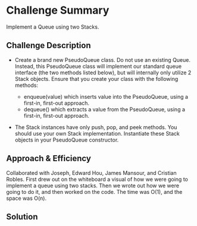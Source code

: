 # Challenge Summary
<!-- Short summary or background information -->
Implement a Queue using two Stacks.

## Challenge Description
<!-- Description of the challenge -->
* Create a brand new PseudoQueue class. Do not use an existing Queue. Instead, this PseudoQueue class will implement our standard queue interface (the two methods listed below), but will internally only utilize 2 Stack objects. Ensure that you create your class with the following methods:

  - enqueue(value) which inserts value into the PseudoQueue, using a first-in, first-out approach.
  - dequeue() which extracts a value from the PseudoQueue, using a first-in, first-out approach.
* The Stack instances have only push, pop, and peek methods. You should use your own Stack implementation. Instantiate these Stack objects in your PseudoQueue constructor.

## Approach & Efficiency
<!-- What approach did you take? Why? What is the Big O space/time for this approach? -->
Collaborated with Joseph, Edward Hou, James Mansour, and Cristian Robles. First drew out on the whiteboard a visual of how we were going to implement a queue using two stacks. Then we wrote out how we were going to do it, and then worked on the code. The time was O(1), and the space was O(n).

## Solution
<!-- Embedded whiteboard image -->